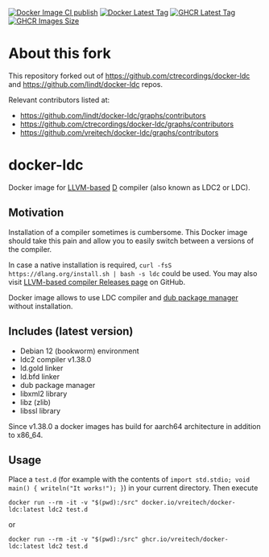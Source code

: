 [![Docker Image CI publish](https://github.com/vreitech/docker-ldc/actions/workflows/docker-image.yml/badge.svg)](https://hub.docker.com/r/vreitech/docker-ldc/)
[![Docker Latest Tag](https://img.shields.io/github/tag/vreitech/docker-ldc.svg)](https://hub.docker.com/r/vreitech/docker-ldc/)
[![GHCR Latest Tag](https://ghcr-badge.egpl.dev/vreitech/docker-ldc/latest_tag)](https://github.com/vreitech/docker-ldc/pkgs/container/docker-ldc)
[![GHCR Images Size](https://ghcr-badge.egpl.dev/vreitech/docker-ldc/size)](https://github.com/vreitech/docker-ldc/pkgs/container/docker-ldc)

# About this fork

This repository forked out of https://github.com/ctrecordings/docker-ldc and https://github.com/lindt/docker-ldc repos.

Relevant contributors listed at:
- https://github.com/lindt/docker-ldc/graphs/contributors
- https://github.com/ctrecordings/docker-ldc/graphs/contributors
- https://github.com/vreitech/docker-ldc/graphs/contributors

# docker-ldc

Docker image for [LLVM-based](https://github.com/ldc-developers/ldc) [D](https://dlang.org/) compiler (also known as LDC2 or LDC).

## Motivation

Installation of a compiler sometimes is cumbersome. This Docker image should take this pain and allow you to easily switch between a versions of the compiler.

In case a native installation is required, `curl -fsS https://dlang.org/install.sh | bash -s ldc` could be used. You may also visit [LLVM-based compiler Releases page](https://github.com/ldc-developers/ldc/releases/) on GitHub.

Docker image allows to use LDC compiler and [dub package manager](https://github.com/dlang/dub) without installation.

## Includes (latest version)

- Debian 12 (bookworm) environment
- ldc2 compiler v1.38.0
- ld.gold linker
- ld.bfd linker
- dub package manager
- libxml2 library
- libz (zlib)
- libssl library

Since v1.38.0 a docker images has build for aarch64 architecture in addition to x86_64.

## Usage

Place a `test.d` (for example with the contents of `import std.stdio; void main() { writeln("It works!"); }`) in your current directory.
Then execute
```
docker run --rm -it -v "$(pwd):/src" docker.io/vreitech/docker-ldc:latest ldc2 test.d
```
or
```
docker run --rm -it -v "$(pwd):/src" ghcr.io/vreitech/docker-ldc:latest ldc2 test.d
```

